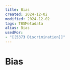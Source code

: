 ```yaml
---
title: Bias
created: 2024-12-02
modified: 2024-12-02
tags: TBSMetadata
alias: Bias
usedFor:
- "[[5373 Discrimination]]"
---
```

# Bias
